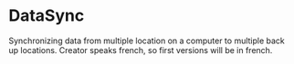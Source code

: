 # DataSync
Synchronizing data from multiple location on a computer to multiple back up locations.
Creator speaks french, so first versions will be in french.
